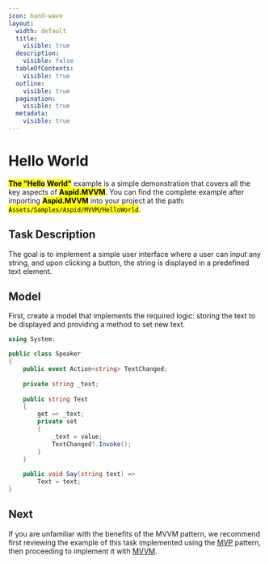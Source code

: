 ```yaml
---
icon: hand-wave
layout:
  width: default
  title:
    visible: true
  description:
    visible: false
  tableOfContents:
    visible: true
  outline:
    visible: true
  pagination:
    visible: true
  metadata:
    visible: true
---
```


# Hello World

<mark style="color:$primary;">**The "Hello**</mark> <mark style="color:$primary;">**World"**</mark> example is a simple demonstration that covers all the key aspects of <mark style="color:$primary;">**Aspid.MVVM**</mark>. You can find the complete example after importing <mark style="color:$primary;">**Aspid.MVVM**</mark> into your project at the path: <mark style="color:$warning;">`Assets/Samples/Aspid/MVVM/HelloWorld`</mark>.

## Task Description

The goal is to implement a simple user interface where a user can input any string, and upon clicking a button, the string is displayed in a predefined text element.

## Model

First, create a model that implements the required logic: storing the text to be displayed and providing a method to set new text.

```csharp
using System;

public class Speaker
{
    public event Action<string> TextChanged;
    
    private string _text;
    
    public string Text
    {
        get => _text;
        private set
        {
            _text = value;
            TextChanged?.Invoke();
        }
    }
    
    public void Say(string text) =>
        Text = text;
}
```

## Next

If you are unfamiliar with the benefits of the MVVM pattern, we recommend first reviewing the example of this task implemented using the [MVP](mvp.md) pattern, then proceeding to implement it with [MVVM](mvvm.md).
